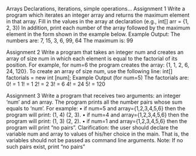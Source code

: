 Arrays Declarations, iterations, simple operations…
Assignment 1
Write a program which iterates an integer array and returns the maximum element in that array.
Fill in the values in the array at declaration (e.g., int[] arr = {1, 2, 3})
In addition, print each number of the array followed by the maximum element in the form shown
in the example below.
Example Output:
The numbers are:
7, 15, 3, 6, 99, 64
The maximum is: 99

Assignment 2
Write a program that takes an integer num and creates an array of size num in which each
element is equal to the factorial of its position.
For example, for num=6 the program creates the array:
{1, 1, 2, 6, 24, 120}.
To create an array of size num, use the following line: int[] factorials = new int [num];
Example Output (for num=5)
The factorials are:
0! = 1
1! = 1
2! = 2
3! = 6
4! = 24
5! = 120


Assignment 3
Write a program that receives two arguments: an integer ‘num’ and an array.
The program prints all the number pairs whose sum equals to ‘num’.
For example:
• if num=5 and array={1,2,3,4,5,6} then the program will print: (1, 4) (2, 3).
• if num=4 and array={1,2,3,4,5,6} then the program will print: (1, 3) (2, 2).
• if num=1 and array={1,2,3,4,5,6} then the program will print “no pairs”.
Clarification: the user should declare the variable num and array to values of his/her choice in
the main. That is, the variables should not be passed as command line arguments.
Note: If no such pairs exist, print “no pairs”